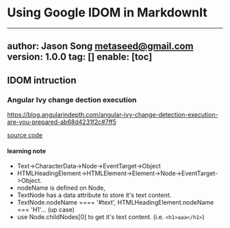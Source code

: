 # Using Google IDOM in MarkdownIt
---
author: Jason Song <metaseed@gmail.com>
version: 1.0.0
tag: []
enable: [toc]
---
## IDOM intruction

### Angular Ivy change dection execution
https://blog.angularindepth.com/angular-ivy-change-detection-execution-are-you-prepared-ab68d4231f2c#7ff5

[source code](https://jsfiddle.net/yurzui/hqhq4khc)

#### learning note
* Text->CharacterData->Node->EventTarget->Object
* HTMLHeadingElement->HTMLElement->Element->Node->EventTarget->Object.
* nodeName is defined on Node, 
* TextNode has a data attribute to store it's text content.
* TextNode.nodeName ==== '#text', HTMLHeadingElement.nodeName === 'H1'... (up case)
* use Node.childNodes[0] to get it's text content. (i.e. `<h1>aaa</h1>`)



